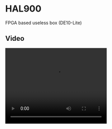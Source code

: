 # HAL900
FPGA based useless box (DE10-Lite)

## Video

<video width="320" height="240" controls>
  <source src=".github/images/FPGAbox.mp4" type="video/mp4">
  Your browser does not support the video tag.
</video>
